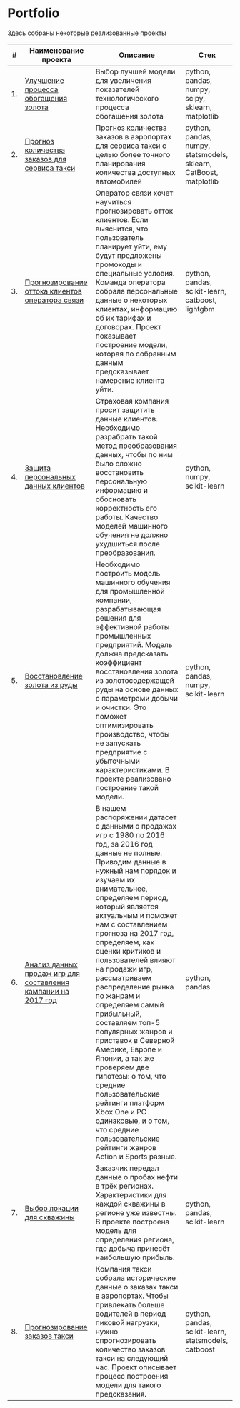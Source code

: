 # Portfolio

Здесь собраны некоторые реализованные проекты

| #    | Наименование проекта                | Описание                                                     | Стек                                                         |
| ---- | ------------------------------------------------------------ | ------------------------------------------------------------ | ------------------------------------------------------------ |
| 1.   | [Улучшение процесса обогащения золота](x) | Выбор лучшей модели для увеличения <br/>показателей технологического процесса <br/>обогащения золота | python, pandas, numpy, scipy, sklearn, matplotlib       |
| 2.   | [Прогноз количества заказов для сервиса такси](x) | Прогноз количества заказов в аэропортах <br/>для сервиса такси с целью более точного планирования количества доступных <br/>автомобилей | python, pandas, numpy, statsmodels, sklearn, CatBoost, matplotlib |
| 3. | [Прогнозирование оттока клиентов оператора связи](https://github.com/StepanMirenkov/portfolio/tree/main/customer_churn_forecasting) | Оператор связи хочет научиться прогнозировать отток клиентов. Если выяснится, что пользователь планирует уйти, ему будут предложены промокоды и специальные условия. Команда оператора собрала персональные данные о некоторых клиентах, информацию об их тарифах и договорах. Проект показывает построение модели, которая по собранным данным предсказывает намерение клиента уйти. | python, pandas, scikit-learn, catboost, lightgbm |
| 4. | [Защита персональных данных клиентов](https://github.com/StepanMirenkov/portfolio/tree/main/customer_data_protection) | Страховая компания просит защитить данные клиентов. Необходимо разрабрать такой метод преобразования данных, чтобы по ним было сложно восстановить персональную информацию и обосновать корректность его работы. Качество моделей машинного обучения не должно ухудшиться после преобразования. | python, numpy, scikit-learn |
| 5. | [Восстановление золота из руды](https://github.com/StepanMirenkov/portfolio/tree/main/gold_recovery) | Необходимо построить модель машинного обучения для промышленной компании, разрабатывающая решения для эффективной работы промышленных предприятий. Модель должна предсказать коэффициент восстановления золота из золотосодержащей руды на основе данных с параметрами добычи и очистки. Это поможет оптимизировать производство, чтобы не запускать предприятие с убыточными характеристиками. В проекте реализовано построение такой модели. | python, pandas, numpy, scikit-learn |
| 6. | [Анализ данных продаж игр для составления кампании на 2017 год](https://github.com/StepanMirenkov/portfolio/tree/main/marketing_campaign_statistics) | В нашем распоряжении датасет с данными о продажах игр с 1980 по 2016 год, за 2016 год данные не полные. Приводим данные в нужный нам порядок и изучаем их внимательнее, определяем период, который является актуальным и поможет нам с составлением прогноза на 2017 год, определяем, как оценки критиков и пользователей влияют на продажи игр, рассматриваем распределение рынка по жанрам и определяем самый прибыльный, составляем топ-5 популярных жанров и приставок в Северной Америке, Европе и Японии, а так же проверяем две гипотезы: о том, что средние пользовательские рейтинги платформ Xbox One и PC одинаковые, и о том, что средние пользовательские рейтинги жанров Action и Sports разные. | python, pandas |
| 7. | [Выбор локации для скважины](https://github.com/StepanMirenkov/portfolio/tree/main/oil_research_prediction) | Заказчик передал данные о пробах нефти в трёх регионах. Характеристики для каждой скважины в регионе уже известны. В проекте построена модель для определения региона, где добыча принесёт наибольшую прибыль. | python, pandas, scikit-learn |
| 8. | [Прогнозирование заказов такси](https://github.com/StepanMirenkov/portfolio/tree/main/taxi_ordering_prediction) | Компания такси собрала исторические данные о заказах такси в аэропортах. Чтобы привлекать больше водителей в период пиковой нагрузки, нужно спрогнозировать количество заказов такси на следующий час. Проект описывает процесс построения модели для такого предсказания. |python, pandas, scikit-learn, statsmodels, catboost |


